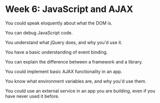 # Week 6: JavaScript and AJAX

You could speak eloquently about what the DOM is.

You can debug JavaScript code.

You understand what jQuery does, and why you'd use it.

You have a basic understanding of event binding.

You can explain the difference between a framework and a library.

You could implement basic AJAX functionality in an app.

You know what environment variables are, and why you'd use them.

You could use an external service in an app you are building, even if you have
never used it before.
